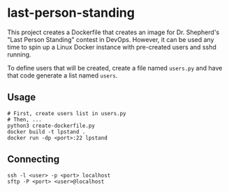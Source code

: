 # last-person-standing

This project creates a Dockerfile that creates an image for Dr. Shepherd's "Last Person Standing" contest in DevOps.  However, it can be used any time to spin up a Linux Docker instance with pre-created users and sshd running.

To define users that will be created, create a file named `users.py` and have that code generate a list named `users`.

## Usage

```
# First, create users list in users.py
# Then, ...
python3 create-dockerfile.py
docker build -t lpstand .
docker run -dp <port>:22 lpstand
```

## Connecting

```
ssh -l <user> -p <port> localhost
sftp -P <port> <user>@localhost
```
